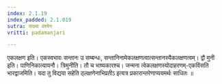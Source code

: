 ```yaml
---
index: 2.1.19
index_padded: 2.1.019
sutra: संख्या वंश्येन
vritti: padamanjari

---
```

  एकलक्षण इति। एकस्वभावः सन्तानः उ सम्बन्धः, सन्तानिनामेकलक्षणत्वात्सन्तानस्यैकलक्षणत्वम्। द्वौ मुनी इति। पाणिनिकात्यायनौ। त्रिमुनीति। तौ च भाष्यकारश्च। जन्मना त्वेकलक्षणस्योदाहरणम्-एकविंसति भारद्वाजमिति। यदा तु विद्यया सहेति ठ्लक्षणेनाभिप्रतीऽ इत्यत्र प्रकारान्तरेणाप्ययमर्थः साधितः ॥